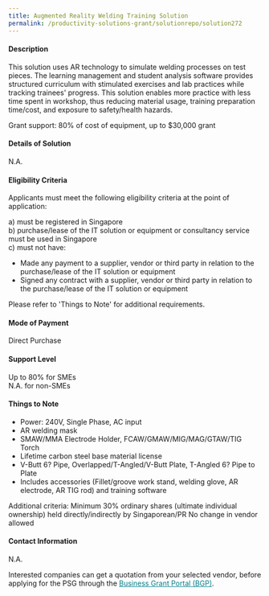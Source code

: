 ```yaml
---
title: Augmented Reality Welding Training Solution
permalink: /productivity-solutions-grant/solutionrepo/solution272
---
```


#### Description

This solution uses AR technology to simulate welding processes on test pieces. The learning management and student analysis software provides structured curriculum with stimulated exercises and lab practices while tracking trainees' progress. This solution enables more practice with less time spent in workshop, thus reducing material usage, training preparation time/cost, and exposure to safety/health hazards.

Grant support: 80% of cost of equipment, up to $30,000 grant

#### Details of Solution

N.A.

#### Eligibility Criteria

Applicants must meet the following eligibility criteria at the point of application:

a) must be registered in Singapore <br>
b) purchase/lease of the IT solution or equipment or consultancy service must be used in Singapore <br>
c) must not have:
- Made any payment to a supplier, vendor or third party in relation to the purchase/lease of the IT solution or equipment
- Signed any contract with a supplier, vendor or third party in relation to the purchase/lease of the IT solution or equipment

Please refer to 'Things to Note' for additional requirements.

#### Mode of Payment
Direct Purchase

#### Support Level
Up to 80% for SMEs <br>
N.A. for non-SMEs

#### Things to Note
- Power: 240V, Single Phase, AC input
- AR welding mask
- SMAW/MMA Electrode Holder, FCAW/GMAW/MIG/MAG/GTAW/TIG Torch
- Lifetime carbon steel base material license
- V-Butt 6? Pipe, Overlapped/T-Angled/V-Butt Plate, T-Angled 6? Pipe to Plate
- Includes accessories (Fillet/groove work stand, welding glove, AR electrode, AR TIG rod) and training software

Additional criteria: Minimum 30% ordinary shares (ultimate individual ownership) held directly/indirectly by Singaporean/PR
No change in vendor allowed

#### Contact Information
N.A.

Interested companies can get a quotation from your selected vendor, before applying for the PSG through the <a target='_blank' style='color:#037e8a' href='https://www.businessgrants.gov.sg/'>Business Grant Portal (BGP)</a>.
